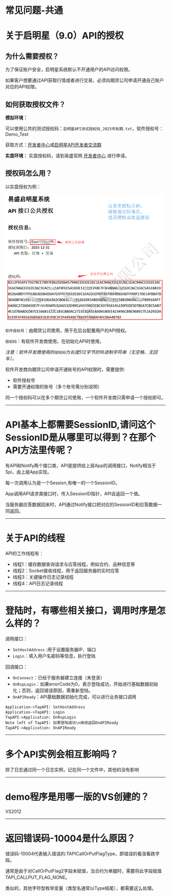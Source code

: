 # 常见问题-共通

# 关于启明星（9.0）API的授权

## 为什么需要授权？

为了保证账户安全，启明星系统默认不开通用户的API访问权限。

如果客户想要通过API获取行情或者进行交易，必须向期货公司申请开通自己账户对应的API权限。

## 如何获取授权文件？

**模拟环境：**

可以使用公共的测试授权码：`启明星API测试授权码_2025年到期.txt`，软件授权号：Demo_Test

获取方式：[开发者中心](https://user.esunny.com.cn/index.php?m=member&c=index&a=nouklogin&gid=2)或[启明星API开发者交流群](http://jq.qq.com/?_wv=1027&k=2DRexiQ)


**实盘环境：**
实盘授权码，请到易盛官网 [开发者中心](https://user.esunny.com.cn/index.php?m=member&c=index&a=nouklogin&gid=2) 进行申请。


## 授权码怎么用？
以实盘授权为例：

![授权文件使用说明](../images/v9_shou_quan_shi_li.png)

`软件授权号`：由期货公司使用，用于在后台配置用户的API授权。

`授权码`：有软件开发商使用，在初始化API时使用。

*注意：软件开发商使用的`授权码`为长度512字节的16进制字符串（无空格、无回车）。*


软件开发商向期货公司申请开通账号的API权限时，需要提供:
- 软件授权号
- 需要开通权限的账号（多个账号需分别说明）

同一个授权码可以在多个期货公司使用，一个软件开发商只需申请一个授权即可。

----------

# API基本上都需要SessionID,请问这个SessionID是从哪里可以得到？在那个API方法里传呢？

有API和Notify两个接口类，API是提供给上层App的调用接口，Notify相当于Spi，由上层App实现。
 
每一次调用认为是一个Session,有唯一的一个SessionID。

App调用API请求类接口时，传入SessionID指针，API会返回一个值。

当服务器应答数据回来时，API通过Notify接口把对应的SessionID和应答数据一同返回。

----------

# 关于API的线程
 
 API的工作线程有：

- 线程1：缓存数据查询请求与应答线程，例如合约、品种信息等
- 线程2：Socket接收线程，用于返回服务器的实时应答
- 线程3：关键操作日志记录线程
- 线程4：API日志记录线程

----

# 登陆时，有哪些相关接口，调用时序是怎么样的？

调用接口：

- `SetHostAddress` :用于设置服务器IP、端口
- `Login`：填入用户名密码等信息，执行登陆

回调接口： 

- `OnConnect`：已经于服务器建立连接（未登录）
- `OnRspLogin`：如果errorCode为0，表示登陆成功，开始进行基础数据初始化；否则，返回错误原因，需重新登陆。
- `OnAPIReady`：API基础数据初始化完成，可以进行业务接口调用


``` sequence
Application->TapAPI: SetHostAddress
Application->TapAPI: Login
TapAPI->Application: OnRspLogin
Note left of TapAPI: 如果登陆成功\n继续返回OnAPIReady
TapAPI->Application: OnAPIReady
```

---
# 多个API实例会相互影响吗？

除了日志通过同一个日志实例，记在同一个文件中，其他的没有影响

---
# demo程序是用哪一版的VS创建的？
VS2012

---
# 返回错误码-10004是什么原因？

错误码-10004代表输入错误的:TAPICallOrPutFlagType，即错误的看涨看跌字段。

通常是由于对CallOrPutFlag2字段未赋值，当合约为单腿时，需要将此字段赋值TAPI_CALLPUT_FLAG_NONE。

类似的，其他字符型枚举变量（类型名通常以Type结尾），都需要这么处理。


